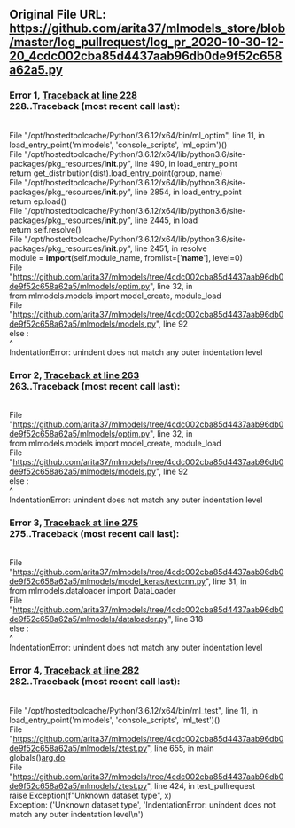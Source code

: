 ## Original File URL: https://github.com/arita37/mlmodels_store/blob/master/log_pullrequest/log_pr_2020-10-30-12-20_4cdc002cba85d4437aab96db0de9f52c658a62a5.py


### Error 1, [Traceback at line 228](https://github.com/arita37/mlmodels_store/blob/master/log_pullrequest/log_pr_2020-10-30-12-20_4cdc002cba85d4437aab96db0de9f52c658a62a5.py#L228)<br />228..Traceback (most recent call last):
<br />  File "/opt/hostedtoolcache/Python/3.6.12/x64/bin/ml_optim", line 11, in <module>
<br />    load_entry_point('mlmodels', 'console_scripts', 'ml_optim')()
<br />  File "/opt/hostedtoolcache/Python/3.6.12/x64/lib/python3.6/site-packages/pkg_resources/__init__.py", line 490, in load_entry_point
<br />    return get_distribution(dist).load_entry_point(group, name)
<br />  File "/opt/hostedtoolcache/Python/3.6.12/x64/lib/python3.6/site-packages/pkg_resources/__init__.py", line 2854, in load_entry_point
<br />    return ep.load()
<br />  File "/opt/hostedtoolcache/Python/3.6.12/x64/lib/python3.6/site-packages/pkg_resources/__init__.py", line 2445, in load
<br />    return self.resolve()
<br />  File "/opt/hostedtoolcache/Python/3.6.12/x64/lib/python3.6/site-packages/pkg_resources/__init__.py", line 2451, in resolve
<br />    module = __import__(self.module_name, fromlist=['__name__'], level=0)
<br />  File "https://github.com/arita37/mlmodels/tree/4cdc002cba85d4437aab96db0de9f52c658a62a5/mlmodels/optim.py", line 32, in <module>
<br />    from mlmodels.models import model_create, module_load
<br />  File "https://github.com/arita37/mlmodels/tree/4cdc002cba85d4437aab96db0de9f52c658a62a5/mlmodels/models.py", line 92
<br />    else :
<br />         ^
<br />IndentationError: unindent does not match any outer indentation level



### Error 2, [Traceback at line 263](https://github.com/arita37/mlmodels_store/blob/master/log_pullrequest/log_pr_2020-10-30-12-20_4cdc002cba85d4437aab96db0de9f52c658a62a5.py#L263)<br />263..Traceback (most recent call last):
<br />  File "https://github.com/arita37/mlmodels/tree/4cdc002cba85d4437aab96db0de9f52c658a62a5/mlmodels/optim.py", line 32, in <module>
<br />    from mlmodels.models import model_create, module_load
<br />  File "https://github.com/arita37/mlmodels/tree/4cdc002cba85d4437aab96db0de9f52c658a62a5/mlmodels/models.py", line 92
<br />    else :
<br />         ^
<br />IndentationError: unindent does not match any outer indentation level



### Error 3, [Traceback at line 275](https://github.com/arita37/mlmodels_store/blob/master/log_pullrequest/log_pr_2020-10-30-12-20_4cdc002cba85d4437aab96db0de9f52c658a62a5.py#L275)<br />275..Traceback (most recent call last):
<br />  File "https://github.com/arita37/mlmodels/tree/4cdc002cba85d4437aab96db0de9f52c658a62a5/mlmodels/model_keras/textcnn.py", line 31, in <module>
<br />    from mlmodels.dataloader import DataLoader
<br />  File "https://github.com/arita37/mlmodels/tree/4cdc002cba85d4437aab96db0de9f52c658a62a5/mlmodels/dataloader.py", line 318
<br />    else :
<br />         ^
<br />IndentationError: unindent does not match any outer indentation level



### Error 4, [Traceback at line 282](https://github.com/arita37/mlmodels_store/blob/master/log_pullrequest/log_pr_2020-10-30-12-20_4cdc002cba85d4437aab96db0de9f52c658a62a5.py#L282)<br />282..Traceback (most recent call last):
<br />  File "/opt/hostedtoolcache/Python/3.6.12/x64/bin/ml_test", line 11, in <module>
<br />    load_entry_point('mlmodels', 'console_scripts', 'ml_test')()
<br />  File "https://github.com/arita37/mlmodels/tree/4cdc002cba85d4437aab96db0de9f52c658a62a5/mlmodels/ztest.py", line 655, in main
<br />    globals()[arg.do](arg)
<br />  File "https://github.com/arita37/mlmodels/tree/4cdc002cba85d4437aab96db0de9f52c658a62a5/mlmodels/ztest.py", line 424, in test_pullrequest
<br />    raise Exception(f"Unknown dataset type", x)
<br />Exception: ('Unknown dataset type', 'IndentationError: unindent does not match any outer indentation level\n')
